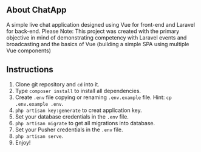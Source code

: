 ## About ChatApp

A simple live chat application designed using Vue for front-end and Laravel for back-end. Please Note: This project was created with the primary objective in mind of demonstrating competency with Laravel events and broadcasting and the basics of Vue (building a simple SPA using multiple Vue components)

## Instructions

1. Clone git repository and `cd` into it.
2. Type `composer install` to install all dependencies.
3. Create `.env` file copying or renaming  `.env.example` file. Hint: `cp .env.example .env`.
4. `php artisan key:generate` to creat application key.
5. Set your database credentials in the `.env` file.
6. `php artisan migrate` to get all migrations into database.
6. Set your Pusher credentials in the `.env` file.
7. `php artisan serve`.
7. Enjoy!




